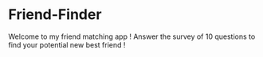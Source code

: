 # Friend-Finder

Welcome to my friend matching app ! Answer the survey of 10 questions to find your potential new best friend !